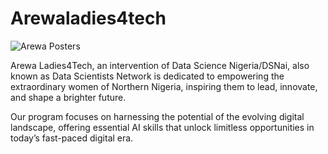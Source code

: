 # Arewaladies4tech

![Arewa Posters](https://github.com/DataScienceNigeria/Arewaladies4tech/assets/47996814/1eaaae56-3ae0-41d4-b5dd-de36afc502a2)


Arewa Ladies4Tech, an intervention of Data Science Nigeria/DSNai, also known as Data Scientists Network is dedicated to empowering the extraordinary women of Northern Nigeria, inspiring them to lead, innovate, and shape a brighter future. 

Our program focuses on harnessing the potential of the evolving digital landscape, offering essential AI skills that unlock limitless opportunities in today’s fast-paced digital era.
